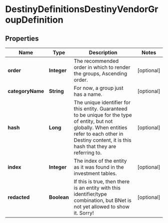 
# DestinyDefinitionsDestinyVendorGroupDefinition

## Properties
Name | Type | Description | Notes
------------ | ------------- | ------------- | -------------
**order** | **Integer** | The recommended order in which to render the groups, Ascending order. |  [optional]
**categoryName** | **String** | For now, a group just has a name. |  [optional]
**hash** | **Long** | The unique identifier for this entity. Guaranteed to be unique for the type of entity, but not globally.  When entities refer to each other in Destiny content, it is this hash that they are referring to. |  [optional]
**index** | **Integer** | The index of the entity as it was found in the investment tables. |  [optional]
**redacted** | **Boolean** | If this is true, then there is an entity with this identifier/type combination, but BNet is not yet allowed to show it. Sorry! |  [optional]



